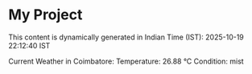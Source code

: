 # My Project

This content is dynamically generated in Indian Time (IST): 2025-10-19 22:12:40 IST


Current Weather in Coimbatore:
Temperature: 26.88 °C
Condition: mist

